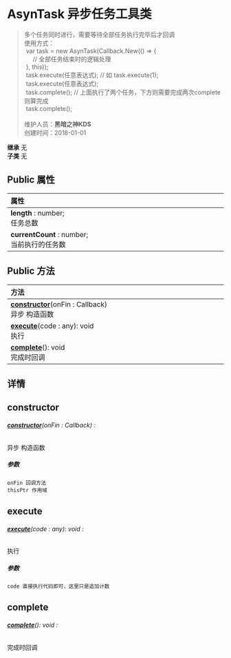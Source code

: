 # AsynTask 异步任务工具类
>多个任务同时进行，需要等待全部任务执行完毕后才回调<br>使用方式：<br>&nbsp;var task = new AsynTask(Callback.New(() => {<br>&nbsp;&nbsp;&nbsp;&nbsp;&nbsp;// 全部任务结束时的逻辑处理<br>&nbsp;}, this));<br>&nbsp;task.execute(任意表达式); // 如 task.execute(1);<br>&nbsp;task.execute(任意表达式);<br>&nbsp;task.complete(); // 上面执行了两个任务，下方则需要完成两次complete则算完成<br>&nbsp;task.complete();<br><br>
>维护人员：**黑暗之神KDS**  
>创建时间：2018-01-01

**继承**  无<br>
**子类**  无<br>
## **Public 属性**
|<div style="width:1000px;text-align:left">属性</div>   |
| ---  |
| **length** : number;<br>任务总数  |
| **currentCount** : number;<br>当前执行的任务数  |

## Public 方法
|<div style="width:1000px;text-align:left" >方法</div>   |
| ---  |
| **[constructor](#constructor)**(onFin : Callback)<br>异步 构造函数
| **[execute](#execute)**(code : any): void<br>执行
| **[complete](#complete)**(): void<br>完成时回调

## 详情



## constructor
###### **[constructor](#constructor)**(onFin : Callback) :
异步 构造函数
##### 参数
	onFin 回调方法
	thisPtr 作用域



## execute
###### **[execute](#execute)**(code : any): void :
执行
##### 参数
	code 直接执行代码即可，这里只是追加计数



## complete
###### **[complete](#complete)**(): void :
完成时回调





